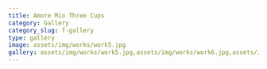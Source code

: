 ```yaml
---
title: Amore Mio Three Cups
category: Gallery
category_slug: f-gallery
type: gallery
image: assets/img/works/work5.jpg
gallery: assets/img/works/work5.jpg,assets/img/works/work6.jpg,assets/img/works/work7.jpg
---
```

